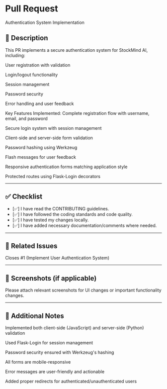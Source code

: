 # Pull Request
Authentication System Implementation

## 📝 Description

This PR implements a secure authentication system for StockMind AI, including:

User registration with validation

Login/logout functionality

Session management

Password security

Error handling and user feedback

Key Features Implemented:
Complete registration flow with username, email, and password

Secure login system with session management

Client-side and server-side form validation

Password hashing using Werkzeug

Flash messages for user feedback

Responsive authentication forms matching application style

Protected routes using Flask-Login decorators


---

## ✅ Checklist

- [✅] I have read the CONTRIBUTING guidelines.
- [✅] I have followed the coding standards and code quality.
- [✅] I have tested my changes locally.
- [✅] I have added necessary documentation/comments where needed.


---

## 📎 Related Issues

Closes #1 (Implement User Authentication System)

---

## 📸 Screenshots (if applicable)

Please attach relevant screenshots for UI changes or important functionality changes.

---

## 💬 Additional Notes

Implemented both client-side (JavaScript) and server-side (Python) validation

Used Flask-Login for session management

Password security ensured with Werkzeug's hashing

All forms are mobile-responsive

Error messages are user-friendly and actionable

Added proper redirects for authenticated/unauthenticated users
